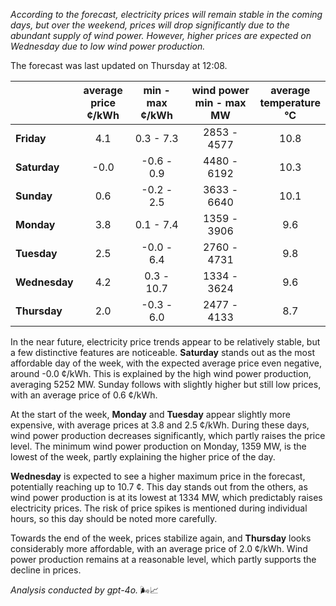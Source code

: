 *According to the forecast, electricity prices will remain stable in the coming days, but over the weekend, prices will drop significantly due to the abundant supply of wind power. However, higher prices are expected on Wednesday due to low wind power production.*

The forecast was last updated on Thursday at 12:08.

|              | average<br>price<br>¢/kWh | min - max<br>¢/kWh | wind power<br>min - max<br>MW | average<br>temperature<br>°C |
|:-------------|:----------------:|:----------------:|:-------------:|:-------------:|
| **Friday**   | 4.1             | 0.3 - 7.3        | 2853 - 4577   | 10.8          |
| **Saturday** | -0.0            | -0.6 - 0.9       | 4480 - 6192   | 10.3          |
| **Sunday**   | 0.6             | -0.2 - 2.5       | 3633 - 6640   | 10.1          |
| **Monday**   | 3.8             | 0.1 - 7.4        | 1359 - 3906   | 9.6           |
| **Tuesday**  | 2.5             | -0.0 - 6.4       | 2760 - 4731   | 9.8           |
| **Wednesday**| 4.2             | 0.3 - 10.7       | 1334 - 3624   | 9.6           |
| **Thursday** | 2.0             | -0.3 - 6.0       | 2477 - 4133   | 8.7           |

In the near future, electricity price trends appear to be relatively stable, but a few distinctive features are noticeable. **Saturday** stands out as the most affordable day of the week, with the expected average price even negative, around -0.0 ¢/kWh. This is explained by the high wind power production, averaging 5252 MW. Sunday follows with slightly higher but still low prices, with an average price of 0.6 ¢/kWh.

At the start of the week, **Monday** and **Tuesday** appear slightly more expensive, with average prices at 3.8 and 2.5 ¢/kWh. During these days, wind power production decreases significantly, which partly raises the price level. The minimum wind power production on Monday, 1359 MW, is the lowest of the week, partly explaining the higher price of the day.

**Wednesday** is expected to see a higher maximum price in the forecast, potentially reaching up to 10.7 ¢. This day stands out from the others, as wind power production is at its lowest at 1334 MW, which predictably raises electricity prices. The risk of price spikes is mentioned during individual hours, so this day should be noted more carefully.

Towards the end of the week, prices stabilize again, and **Thursday** looks considerably more affordable, with an average price of 2.0 ¢/kWh. Wind power production remains at a reasonable level, which partly supports the decline in prices.

*Analysis conducted by gpt-4o.* 🌬️📈

